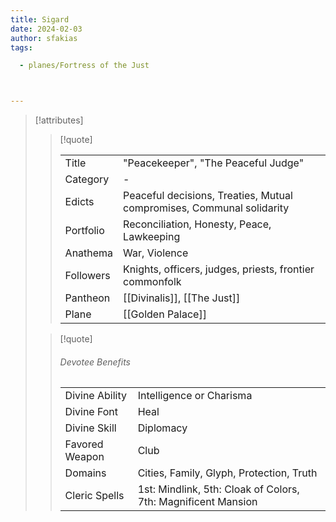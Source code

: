 ```yaml
---
title: Sigard
date: 2024-02-03
author: sfakias
tags:

  - planes/Fortress of the Just



---
```

> [!attributes]
> 
> > [!quote]
> >
> > | | |
> > | --- | --- |
> > | Title | "Peacekeeper", "The Peaceful Judge" |
> > | Category | - |
> > | Edicts | Peaceful decisions, Treaties, Mutual compromises, Communal solidarity |
> > | Portfolio | Reconciliation, Honesty, Peace, Lawkeeping |
> > | Anathema | War, Violence |
> > | Followers | Knights, officers, judges, priests, frontier commonfolk |
> > | Pantheon | [[Divinalis]], [[The Just]] |
> > | Plane | [[Golden Palace]] |
>
> > [!quote]
> > 
> > ###### Devotee Benefits
> > | | |
> > | --- | --- |
> > | Divine Ability | Intelligence or Charisma |
> > | Divine Font | Heal |
> > | Divine Skill | Diplomacy |
> > | Favored Weapon | Club |
> > | Domains | Cities, Family, Glyph, Protection, Truth |
> > | Cleric Spells | 1st: Mindlink, 5th: Cloak of Colors, 7th: Magnificent Mansion |
